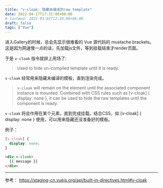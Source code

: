 ```yaml
---
title: "v-cloak: 隐藏未编译的raw template"
date: 2022-04-17T17:31:00+08:00
# lastmod: 2022-03-03T12:29:00+08:00
draft: false
tags: ["Vue"]
---
```



进入Gallery的时候，总会先显示很难看的 Vue 源代码的 mustache brackets。这是因为网速慢一点的话，先加载js文件，等到挂载结束才render页面。

于是 `v-cloak` 指令就排上用场了:  
> Used to hide un-compiled template until it is ready.  

`v-cloak` 经常用来隐藏未编译的模板，直到渲染完成。  

> `v-cloak` will remain on the element until the associated component instance is mounted. Combined with CSS rules such as [v-cloak] { display: none }, it can be used to hide the raw templates until the component is ready.  

`v-cloak` 将会作用在某个元素，直到完成挂载。结合CSS，如 [v-cloak] { display: none } 使用，可以用来隐藏还没准备好的模板。

例子：
```css
[v-cloak] {
  display: none;
}
```

```html
<div v-cloak>
  {{ message }}
</div>
```

---

参考： 
https://staging-cn.vuejs.org/api/built-in-directives.html#v-cloak